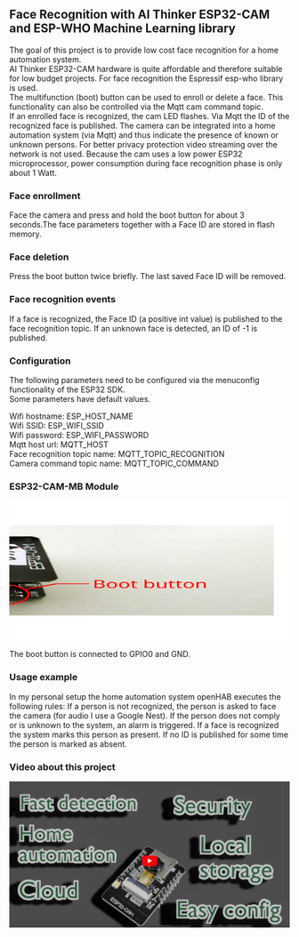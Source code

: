 ## Face Recognition with AI Thinker ESP32-CAM and ESP-WHO Machine Learning library

The goal of this project is to provide low cost face recognition for a home automation system.  
AI Thinker ESP32-CAM hardware is quite affordable and therefore suitable for low budget projects. For face recognition the Espressif esp-who library is used.  
The multifunction (boot) button can be used to enroll or delete a face. This functionality can also be controlled via the Mqtt cam command topic.  
If an enrolled face is recognized, the cam LED flashes. Via Mqtt the ID of the recognized face is published.
The camera can be integrated into a home automation system (via Mqtt) and thus indicate the presence of known or unknown persons.
For better privacy protection video streaming over the network is not used.
Because the cam uses a low power ESP32 microprocessor, power consumption during face recognition phase is only about 1 Watt.

### Face enrollment

Face the camera and press and hold the boot button for about 3 seconds.The face parameters together with a Face ID are stored in flash memory.

### Face deletion

Press the boot button twice briefly. The last saved Face ID will be removed.

### Face recognition events

If a face is recognized, the Face ID (a positive int value) is published to the face recognition topic. If an unknown face is detected, an ID of -1 is published.

### Configuration

The following parameters need to be configured via the menuconfig functionality of the ESP32 SDK.  
Some parameters have default values.

Wifi hostname: ESP_HOST_NAME  
Wifi SSID: ESP_WIFI_SSID  
Wifi password: ESP_WIFI_PASSWORD  
Mqtt host url: MQTT_HOST  
Face recognition topic name: MQTT_TOPIC_RECOGNITION  
Camera command topic name: MQTT_TOPIC_COMMAND

### ESP32-CAM-MB Module

<img src="./docs/esp32-cam_boot_button.svg" width="500" height="250">

The boot button is connected to GPIO0 and GND.
### Usage example

In my personal setup the home automation system openHAB executes the following rules:
If a person is not recognized, the person is asked to face the camera (for audio I use a Google Nest).
If the person does not comply or is unknown to the system, an alarm is triggered.
If a face is recognized the system marks this person as present.
If no ID is published for some time the person is marked as absent.

### Video about this project
[![Video about the project](https://github.com/klumw/esp32_cam_face_recognition/blob/main/docs/video_face_recogntion.png)](https://youtu.be/fqhLyVbfpzc)
